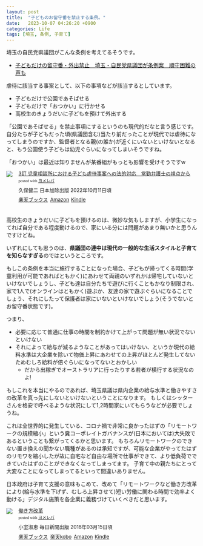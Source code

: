 ```yaml
---
layout: post
title:  "子どものお留守番を禁止する条例。"
date:   2023-10-07 04:26:20 +0900
categories: Life
tags: [埼玉, 条例, 子育て]
---
```

埼玉の自民党県議団がこんな条例を考えてるそうです。

* [子どもだけの留守番・外出禁止　埼玉・自民党県議団が条例案　順守困難の声も](https://www.tokyo-np.co.jp/article/281797)

虐待に該当する事案として、以下の事項などが該当するとしています。

* 子どもだけで公園であそばせる
* 子どもだけで「おつかい」に行かせる
* 高校生のきょうだいに子どもを預けて外出する

「公園であそばせる」を禁止事項にするというのも現代的だなと言う感じです。自分たちが子どもだった頃(県議団含む)当たり前だったことが現代では虐待になってしまうのですか、監督者となる親(の誰か)が近くにいないといけないとなると、もう公園使う子どもは幼児ぐらいになってしまいそうですね。

「おつかい」は最近は知りませんが某番組がもっとも影響を受けそうですw

<div class="booklink-box" style="text-align:left;padding-bottom:20px;font-size:small;zoom: 1;overflow: hidden;"><div class="booklink-image" style="float:left;margin:0 15px 10px 0;"><a href="//af.moshimo.com/af/c/click?a_id=1175594&p_id=56&pc_id=56&pl_id=637&s_v=b5Rz2P0601xu&url=http%3A%2F%2Fbooks.rakuten.co.jp%2Frb%2F17276376%2F" target="_blank" ><img src="https://thumbnail.image.rakuten.co.jp/@0_mall/book/cabinet/8291/9784817848291_1_2.jpg?_ex=64x64" style="border: none;" /></a><img src="//i.moshimo.com/af/i/impression?a_id=1175594&p_id=56&pc_id=56&pl_id=637" width="1" height="1" style="border:none;"></div><div class="booklink-info" style="line-height:120%;zoom: 1;overflow: hidden;"><div class="booklink-name" style="margin-bottom:10px;line-height:120%"><a href="//af.moshimo.com/af/c/click?a_id=1175594&p_id=56&pc_id=56&pl_id=637&s_v=b5Rz2P0601xu&url=http%3A%2F%2Fbooks.rakuten.co.jp%2Frb%2F17276376%2F" target="_blank" >3訂 児童相談所における子ども虐待事案への法的対応　常勤弁護士の視点から</a><img src="//i.moshimo.com/af/i/impression?a_id=1175594&p_id=56&pc_id=56&pl_id=637" width="1" height="1" style="border:none;"><div class="booklink-powered-date" style="font-size:8pt;margin-top:5px;font-family:verdana;line-height:120%">posted with <a href="https://yomereba.com" rel="nofollow" target="_blank">ヨメレバ</a></div></div><div class="booklink-detail" style="margin-bottom:5px;">久保健二 日本加除出版 2022年10月11日頃    </div><div class="booklink-link2" style="margin-top:10px;"><div class="shoplinkrakuten" style="display:inline;margin-right:5px"><a href="//af.moshimo.com/af/c/click?a_id=1175594&p_id=56&pc_id=56&pl_id=637&s_v=b5Rz2P0601xu&url=http%3A%2F%2Fbooks.rakuten.co.jp%2Frb%2F17276376%2F" target="_blank" >楽天ブックス</a><img src="//i.moshimo.com/af/i/impression?a_id=1175594&p_id=56&pc_id=56&pl_id=637" width="1" height="1" style="border:none;"></div><div class="shoplinkamazon" style="display:inline;margin-right:5px"><a href="//af.moshimo.com/af/c/click?a_id=920708&p_id=170&pc_id=185&pl_id=4062&s_v=b5Rz2P0601xu&url=https%3A%2F%2Fwww.amazon.co.jp%2Fexec%2Fobidos%2FASIN%2F4817848294" target="_blank" >Amazon</a></div><div class="shoplinkkindle" style="display:inline;margin-right:5px"><a href="//af.moshimo.com/af/c/click?a_id=920708&p_id=170&pc_id=185&pl_id=4062&s_v=b5Rz2P0601xu&url=https%3A%2F%2Fwww.amazon.co.jp%2Fgp%2Fsearch%3Fkeywords%3D3%25E8%25A8%2582%2520%25E5%2585%2590%25E7%25AB%25A5%25E7%259B%25B8%25E8%25AB%2587%25E6%2589%2580%25E3%2581%25AB%25E3%2581%258A%25E3%2581%2591%25E3%2582%258B%25E5%25AD%2590%25E3%2581%25A9%25E3%2582%2582%25E8%2599%2590%25E5%25BE%2585%25E4%25BA%258B%25E6%25A1%2588%25E3%2581%25B8%25E3%2581%25AE%25E6%25B3%2595%25E7%259A%2584%25E5%25AF%25BE%25E5%25BF%259C%25E3%2580%2580%25E5%25B8%25B8%25E5%258B%25A4%25E5%25BC%2581%25E8%25AD%25B7%25E5%25A3%25AB%25E3%2581%25AE%25E8%25A6%2596%25E7%2582%25B9%25E3%2581%258B%25E3%2582%2589%26__mk_ja_JP%3D%2583J%2583%255E%2583J%2583i%26url%3Dnode%253D2275256051" target="_blank" >Kindle</a></div>                              	  	  	  	  	</div></div><div class="booklink-footer" style="clear: left"></div></div>

高校生のきょうだいに子どもを預けるのは、微妙な気もしますが、小学生になってれば自分である程度動けるので、家にいる分には問題があまり無いかと思うんですけどね。

いずれにしても思うのは、**県議団の連中は現代の一般的な生活スタイルと子育てを知らなすぎる**のではというところです。

もしこの条例を本当に施行することになった場合、子どもが帰ってくる時間(学童利用が可能であればともかく)にあわせて両親のいずれかは帰宅していないといけないでしょうし、子ども達は自分たちで遊びに行くこともかなり制限され、家で1人で(オンラインはともかく)遊ぶか、友達の家で遊ぶぐらいになることでしょう、それにしたって保護者は家にいないといけないでしょう(そうでないとお留守番状態です)。

つまり、

* 必要に応じて普通に仕事の時間を制約かけて上がって問題が無い状況でないといけない
* それによって給与が減るようなことがあってはいけない、というか現代の給料水準は大企業を除いて物価上昇にあわせての上昇がほとんど発生してないためむしろ給料が倍ぐらいになってないとおかしい
    * だから出稼ぎでオーストラリアに行ったりする若者が横行する状況なのよ!

もしこれを本当にやるのであれば、埼玉県議は県内企業の給与水準と働きやすさの改革を真っ先にしないといけないということになります。
もしくはシッターさんを格安で呼べるような状況にして1,2時間家にいてもらうなどが必要でしょうね。

これは全世界的に発生している、コロナ禍で非常に良かったはずの「リモートワークの規模縮小」という糞コーポレイトガバナンスが(日本においては)大失敗であるということも繋がってくるかと思います。
もちろんリモートワークのできない置き換えの聞かない職種があるのは承知ですが、可能な企業がやってたはずのリモワを縮小したが故に自宅など自由な場所で仕事ができて、より低負荷でできていたはずのことができなくなってしまってます。
子育て中の親たちにとって大変なことになってしまってるといって間違いありません。

日本政府は子育て支援の意味もこめて、改めて「リモートワークなど働き方改革により(給与水準を下げず、むしろ上昇させて)短い労働に関わる時間で効率よく動ける」デジタル施策を各企業に義務づけていくべきだと思います。

<div class="booklink-box" style="text-align:left;padding-bottom:20px;font-size:small;zoom: 1;overflow: hidden;"><div class="booklink-image" style="float:left;margin:0 15px 10px 0;"><a href="//af.moshimo.com/af/c/click?a_id=1175594&p_id=56&pc_id=56&pl_id=637&s_v=b5Rz2P0601xu&url=http%3A%2F%2Fbooks.rakuten.co.jp%2Frb%2F15349183%2F" target="_blank" ><img src="https://thumbnail.image.rakuten.co.jp/@0_mall/book/cabinet/5088/9784620325088.jpg?_ex=64x64" style="border: none;" /></a><img src="//i.moshimo.com/af/i/impression?a_id=1175594&p_id=56&pc_id=56&pl_id=637" width="1" height="1" style="border:none;"></div><div class="booklink-info" style="line-height:120%;zoom: 1;overflow: hidden;"><div class="booklink-name" style="margin-bottom:10px;line-height:120%"><a href="//af.moshimo.com/af/c/click?a_id=1175594&p_id=56&pc_id=56&pl_id=637&s_v=b5Rz2P0601xu&url=http%3A%2F%2Fbooks.rakuten.co.jp%2Frb%2F15349183%2F" target="_blank" >働き方改革</a><img src="//i.moshimo.com/af/i/impression?a_id=1175594&p_id=56&pc_id=56&pl_id=637" width="1" height="1" style="border:none;"><div class="booklink-powered-date" style="font-size:8pt;margin-top:5px;font-family:verdana;line-height:120%">posted with <a href="https://yomereba.com" rel="nofollow" target="_blank">ヨメレバ</a></div></div><div class="booklink-detail" style="margin-bottom:5px;">小室淑恵 毎日新聞出版 2018年03月15日頃    </div><div class="booklink-link2" style="margin-top:10px;"><div class="shoplinkrakuten" style="display:inline;margin-right:5px"><a href="//af.moshimo.com/af/c/click?a_id=1175594&p_id=56&pc_id=56&pl_id=637&s_v=b5Rz2P0601xu&url=http%3A%2F%2Fbooks.rakuten.co.jp%2Frb%2F15349183%2F" target="_blank" >楽天ブックス</a><img src="//i.moshimo.com/af/i/impression?a_id=1175594&p_id=56&pc_id=56&pl_id=637" width="1" height="1" style="border:none;"></div><div class="shoplinkrakukobo" style="display:inline;margin-right:5px"><a href="//af.moshimo.com/af/c/click?a_id=1175594&p_id=56&pc_id=56&pl_id=637&s_v=b5Rz2P0601xu&url=https%3A%2F%2Fbooks.rakuten.co.jp%2Frk%2Fe3768d99292a34a1946b9f67c6e4cf32%2F" target="_blank" >楽天kobo</a><img src="//i.moshimo.com/af/i/impression?a_id=1175594&p_id=56&pc_id=56&pl_id=637" width="1" height="1" style="border:none;"></div><div class="shoplinkamazon" style="display:inline;margin-right:5px"><a href="//af.moshimo.com/af/c/click?a_id=920708&p_id=170&pc_id=185&pl_id=4062&s_v=b5Rz2P0601xu&url=https%3A%2F%2Fwww.amazon.co.jp%2Fexec%2Fobidos%2FASIN%2F4620325082" target="_blank" >Amazon</a></div><div class="shoplinkkindle" style="display:inline;margin-right:5px"><a href="//af.moshimo.com/af/c/click?a_id=920708&p_id=170&pc_id=185&pl_id=4062&s_v=b5Rz2P0601xu&url=https%3A%2F%2Fwww.amazon.co.jp%2Fgp%2Fsearch%3Fkeywords%3D%25E5%2583%258D%25E3%2581%258D%25E6%2596%25B9%25E6%2594%25B9%25E9%259D%25A9%26__mk_ja_JP%3D%2583J%2583%255E%2583J%2583i%26url%3Dnode%253D2275256051" target="_blank" >Kindle</a></div>                              	  	  	  	  	</div></div><div class="booklink-footer" style="clear: left"></div></div>

